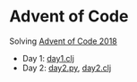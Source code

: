 # Advent of Code

Solving [Advent of Code 2018](http://adventofcode.com/2018)

* Day 1: [day1.clj](day1.clj)
* Day 2: [day2.py](day2.py), [day2.clj](day2.clj)
